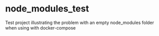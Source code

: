 # node_modules_test
Test project illustrating the problem with an empty node_modules folder when using with docker-compose
